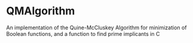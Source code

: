 # QMAlgorithm
An implementation of the Quine-McCluskey Algorithm for minimization of Boolean functions, and a function to find prime implicants in C
